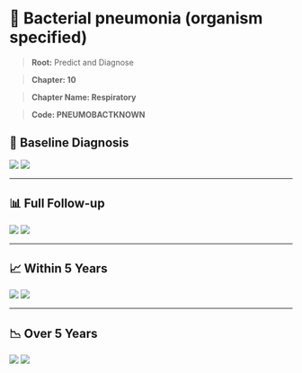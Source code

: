 # 🧬 Bacterial pneumonia (organism specified)
    
> **Root:** Predict and Diagnose

> **Chapter: 10**

> **Chapter Name: Respiratory**

> **Code: PNEUMOBACTKNOWN**

## 🧪 Baseline Diagnosis

<img src="/Predict/Figures/Baseline/IMP/PNEUMOBACTKNOWN.png" />

<CsvTableIMP src="/Predict/Data/Baseline/IMP/IMP_PNEUMOBACTKNOWN.csv" label="🔍 View full results" />

<img src="/Predict/Figures/Baseline/ROC/PNEUMOBACTKNOWN.png" />

<CsvTableROC src="/Predict/Data/Baseline/EVA/PNEUMOBACTKNOWN.csv" label="🔍 View full results" />

---

## 📊 Full Follow-up

<img src="/Predict/Figures/ALL/IMP/PNEUMOBACTKNOWN.png" />

<CsvTableIMP src="/Predict/Data/ALL/IMP/IMP_PNEUMOBACTKNOWN.csv" label="🔍 View full results" />

<img src="/Predict/Figures/ALL/ROC/PNEUMOBACTKNOWN.png" />

<CsvTableROC src="/Predict/Data/ALL/EVA/PNEUMOBACTKNOWN.csv" label="🔍 View full results" />

---

## 📈 Within 5 Years

<img src="/Predict/Figures/FYears/IMP/PNEUMOBACTKNOWN.png" />

<CsvTableIMP src="/Predict/Data/FYears/IMP/IMP_PNEUMOBACTKNOWN.csv" label="🔍 View full results" />

<img src="/Predict/Figures/FYears/ROC/PNEUMOBACTKNOWN.png" />

<CsvTableROC src="/Predict/Data/FYears/EVA/PNEUMOBACTKNOWN.csv" label="🔍 View full results" />

---

## 📉 Over 5 Years

<img src="/Predict/Figures/OverFYears/IMP/PNEUMOBACTKNOWN.png" />

<CsvTableIMP src="/Predict/Data/OverFYears/IMP/IMP_PNEUMOBACTKNOWN.csv" label="🔍 View full results" />

<img src="/Predict/Figures/OverFYears/ROC/PNEUMOBACTKNOWN.png" />

<CsvTableROC src="/Predict/Data/OverFYears/EVA/PNEUMOBACTKNOWN.csv" label="🔍 View full results" />
